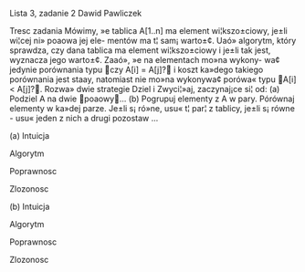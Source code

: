 Lista 3, zadanie 2
Dawid Pawliczek

Tresc zadania
Mówimy, »e tablica A[1..n] ma element wi¦kszo±ciowy, je±li wi¦cej ni» poaowa jej ele- mentów ma t¦ sam¡ warto±¢. Uaó» algorytm, który sprawdza, czy dana tablica ma element wi¦kszo±ciowy i je±li tak jest, wyznacza jego warto±¢. Zaaó», »e na elementach mo»na wykony- wa¢ jedynie porównania typu czy A[i] = A[j]? i koszt ka»dego takiego porównania jest staay, natomiast nie mo»na wykonywa¢ porówa« typu A[i] < A[j]?. Rozwa» dwie strategie Dziel i Zwyci¦»aj, zaczynaj¡ce si¦ od:
(a) Podziel A na dwie poaowy...
(b) Pogrupuj elementy z A w pary. Pórównaj elementy w ka»dej parze. Je±li s¡ ró»ne, usu« t¦
par¦ z tablicy, je±li s¡ równe - usu« jeden z nich a drugi pozostaw ...

(a)
Intuicja

Algorytm

Poprawnosc

Zlozonosc

(b)
Intuicja

Algorytm

Poprawnosc

Zlozonosc
